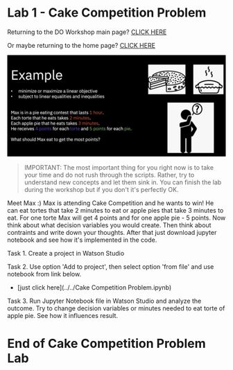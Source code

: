 
# Lab 1 - Cake Competition Problem  
    
      
    
Returning to the DO Workshop main page?  [CLICK HERE](../README.md)    

Or maybe returning to the home page? [CLICK HERE](../../README.md)    
    

![image-w6-3](../../images/w6-3.png)    
      
     
> IMPORTANT: The most important thing for you right now is to take your time and do not rush through the scripts. Rather, try to understand new concepts and let them sink in. You can finish the lab during the workshop but if you don't it's perfectly OK. 

Meet Max :) Max is attending Cake Competition and he wants to win!
He can eat tortes that take 2 minutes to eat or apple pies that take 3 minutes to eat. For one torte Max will get 4 points and for one apple pie - 5 points. 
Now think about what decision variables you would create. Then think about contraints and write down your thoughts. After that just download jupyter notebook and see how it's implemented in the code.

Task 1. Create a project in Watson Studio 

Task 2. Use option 'Add to project', then select option 'from file' and use notebook from link below.

  + [just click here](../../Cake Competition Problem.ipynb)

Task 3. Run Jupyter Notebook file in Watson Studio and analyze the outcome. Try to change decision variables or minutes needed to eat torte of apple pie. See how it influences result.



        
# End of Cake Competition Problem Lab
